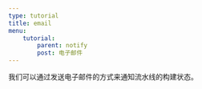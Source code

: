 ```yaml
---
type: tutorial
title: email
menu:
    tutorial:
        parent: notify
        post: 电子邮件
---
```


我们可以通过发送电子邮件的方式来通知流水线的构建状态。
